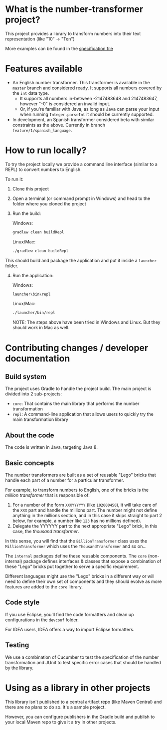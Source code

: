# What is the number-transformer project?

This project provides a library to transform numbers into their text representation (like "10" -> "Ten")

More examples can be found in the [specification file](https://github.com/camiloprogrammer/number-transformer/blob/master/core/src/test/java/number/transformer/core/specs/english/EnglishNumberTransformationTest.feature)

# Features available

* An English number transformer. This transformer is available in the `master` branch and considered ready. It supports all numbers covered by the `int` data type.
  * It supports all numbers in-between -2147483648 and 2147483647, however "-0" is considered an invalid input.
  * Or, if you're familiar with Java, as long as Java can parse your input when running `Integer.parseInt` it should be currently supported.
* In development, an Spanish transformer considered beta with similar constraints as the above. Currently in branch `feature/1/spanish_language`.

# How to run locally?

To try the project locally we provide a command line interface (similar to a REPL) to convert numbers to English.

To run it:

1. Clone this project 
2. Open a terminal (or command prompt in Windows) and head to the folder where you cloned the project
3. Run the build:

   Windows:

   ```bash
   gradlew clean buildRepl
   ```

   Linux/Mac:

   ```bash
   ./gradlew clean buildRepl
   ```

  This should build and package the application and put it inside a `launcher` folder. 

4. Run the application:

   Windows:

   ```bash
   launcher\bin\repl
   ```

   Linux/Mac:

   ```bash
   ./launcher/bin/repl
   ```

   NOTE: The steps above have been tried in Windows and Linux. But they should work in Mac as well.

# Contributing changes / developer documentation

## Build system

The project uses Gradle to handle the project build. The main project is divided into 2 sub-projects:

* `core`: That contains the main library that performs the number transformation
* `repl`: A command-line application that allows users to quickly try the main transformation library

## About the code

The code is written in Java, targeting Java 8.

## Basic concepts

The number transformers are built as a set of reusable "Lego" bricks that handle each part of a number for a particular transformer.

For example, to transform numbers to English, one of the bricks is the *million transformer* that is responsible of:

1. For a number of the form `XXXYYYYYY` (like `102000450`), it will take care of the `XXX` part and handle the millions part. The number might not define anything in the millions section, and in this case it skips straight to part 2 below, for example, a number like `123` has no millions defined).
2. Delegate the YYYYYY part to the next appropriate "Lego" brick, in this case, the *thousand transformer*.

In this sense, you will find that the `BillionTransformer` class uses the `MillionTransformer` which uses the `ThousandTransformer` and so on...

The `internal` packages define these reusable components.
The `core` (non-internal) package defines interfaces & classes that expose a combination of these "Lego" bricks put together to serve a specific requirement.

Different languages might use the "Lego" bricks in a different way or will need to define their own set of components and they should evolve as more features are added to the `core` library.

## Code style

If you use Eclipse, you'll find the code formatters and clean up configurations in the `devconf` folder.

For IDEA users, IDEA offers a way to import Eclipse formatters.

## Testing

We use a combination of Cucumber to test the specification of the number transformation and JUnit to test specific error cases that should be handled by the library.

# Using as a library in other projects

This library isn't published to a central artifact repo (like Maven Central) and there are no plans to do so. It's a sample project.

However, you can configure publishers in the Gradle build and publish to your local Maven repo to give it a try in other projects.
